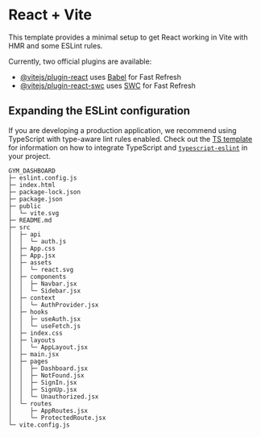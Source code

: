 # React + Vite

This template provides a minimal setup to get React working in Vite with HMR and some ESLint rules.

Currently, two official plugins are available:

- [@vitejs/plugin-react](https://github.com/vitejs/vite-plugin-react/blob/main/packages/plugin-react) uses [Babel](https://babeljs.io/) for Fast Refresh
- [@vitejs/plugin-react-swc](https://github.com/vitejs/vite-plugin-react/blob/main/packages/plugin-react-swc) uses [SWC](https://swc.rs/) for Fast Refresh

## Expanding the ESLint configuration

If you are developing a production application, we recommend using TypeScript with type-aware lint rules enabled. Check out the [TS template](https://github.com/vitejs/vite/tree/main/packages/create-vite/template-react-ts) for information on how to integrate TypeScript and [`typescript-eslint`](https://typescript-eslint.io) in your project.

```
GYM_DASHBOARD
├─ eslint.config.js
├─ index.html
├─ package-lock.json
├─ package.json
├─ public
│  └─ vite.svg
├─ README.md
├─ src
│  ├─ api
│  │  └─ auth.js
│  ├─ App.css
│  ├─ App.jsx
│  ├─ assets
│  │  └─ react.svg
│  ├─ components
│  │  ├─ Navbar.jsx
│  │  └─ Sidebar.jsx
│  ├─ context
│  │  └─ AuthProvider.jsx
│  ├─ hooks
│  │  ├─ useAuth.jsx
│  │  └─ useFetch.js
│  ├─ index.css
│  ├─ layouts
│  │  └─ AppLayout.jsx
│  ├─ main.jsx
│  ├─ pages
│  │  ├─ Dashboard.jsx
│  │  ├─ NotFound.jsx
│  │  ├─ SignIn.jsx
│  │  ├─ SignUp.jsx
│  │  └─ Unauthorized.jsx
│  └─ routes
│     ├─ AppRoutes.jsx
│     └─ ProtectedRoute.jsx
└─ vite.config.js

```